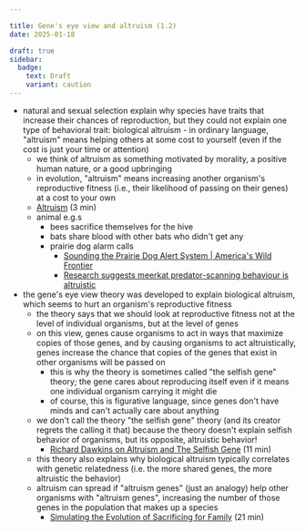 ```yaml
---

title: Gene's eye view and altruism (1.2)
date: 2025-01-18

draft: true
sidebar:
  badge:
    text: Draft
    variant: caution
---
```


- natural and sexual selection explain why species have traits that increase their chances of reproduction, but they could not explain one type of behavioral trait: biological altruism
		- in ordinary language, "altruism" means helping others at some cost to yourself (even if the cost is just your time or attention)
	- we think of altruism as something motivated by morality, a positive human nature, or a good upbringing
	- in evolution, "altruism" means increasing another organism's reproductive fitness (i.e., their likelihood of passing on their genes) at a cost to your own
	- [Altruism](https://www.youtube.com/watch?v=jKtOXvA14X4) (3 min)
	- animal e.g.s
		- bees sacrifice themselves for the hive
		- bats share blood with other bats who didn't get any
		- prairie dog alarm calls
			- [Sounding the Prairie Dog Alert System | America's Wild Frontier](https://www.youtube.com/watch?v=QLd0RsFQBwc)
			- [Research suggests meerkat predator-scanning behaviour is altruistic](https://www.youtube.com/watch?v=Gyesol8PLKE)
- the gene's eye view theory was developed to explain biological altruism, which seems to hurt an organism's reproductive fitness
	- the theory says that we should look at reproductive fitness not at the level of individual organisms, but at the level of genes
	- on this view, genes cause organisms to act in ways that maximize copies of those genes, and by causing organisms to act altruistically, genes increase the chance that copies of the genes that exist in other organisms will be passed on
		- this is why the theory is sometimes called "the selfish gene" theory; the gene cares about reproducing itself even if it means one individual organism carrying it might die
		- of course, this is figurative language, since genes don't have minds and can't actually care about anything
	- we don't call the theory "the selfish gene" theory (and its creator regrets the calling it that) because the theory doesn't explain selfish behavior of organisms, but its opposite, altruistic behavior!
		- [Richard Dawkins on Altruism and The Selfish Gene](https://www.youtube.com/watch?v=n8C-ntwUpzM) (11 min)
	- this theory also explains why biological altruism typically correlates with genetic relatedness (i.e. the more shared genes, the more altruistic the behavior)
	- altruism can spread if "altruism genes" (just an analogy) help other organisms with "altruism genes", increasing the number of those genes in the population that makes up a species
		- [Simulating the Evolution of Sacrificing for Family](https://www.youtube.com/watch?v=iLX_r_WPrIw) (21 min)
